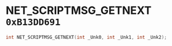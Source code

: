 # NET_SCRIPTMSG_GETNEXT `0xB13DD691`

```cpp
int NET_SCRIPTMSG_GETNEXT(int _Unk0, int _Unk1, int _Unk2);
```
